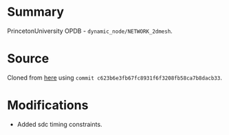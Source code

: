 # Summary

PrincetonUniversity OPDB - `dynamic_node/NETWORK_2dmesh`.

# Source

Cloned from [here](https://github.com/PrincetonUniversity/OPDB) using
`commit c623b6e3fb67fc8931f6f3208fb58ca7b8dacb33`.

# Modifications

- Added sdc timing constraints.
